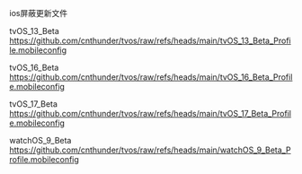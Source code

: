 ios屏蔽更新文件


tvOS_13_Beta
https://github.com/cnthunder/tvos/raw/refs/heads/main/tvOS_13_Beta_Profile.mobileconfig

tvOS_16_Beta
https://github.com/cnthunder/tvos/raw/refs/heads/main/tvOS_16_Beta_Profile.mobileconfig

tvOS_17_Beta
https://github.com/cnthunder/tvos/raw/refs/heads/main/tvOS_17_Beta_Profile.mobileconfig

watchOS_9_Beta
https://github.com/cnthunder/tvos/raw/refs/heads/main/watchOS_9_Beta_Profile.mobileconfig
